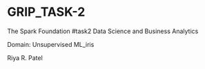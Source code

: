 # GRIP_TASK-2
The Spark Foundation #task2
Data Science and Business Analytics

Domain: Unsupervised ML_iris

Riya R. Patel
